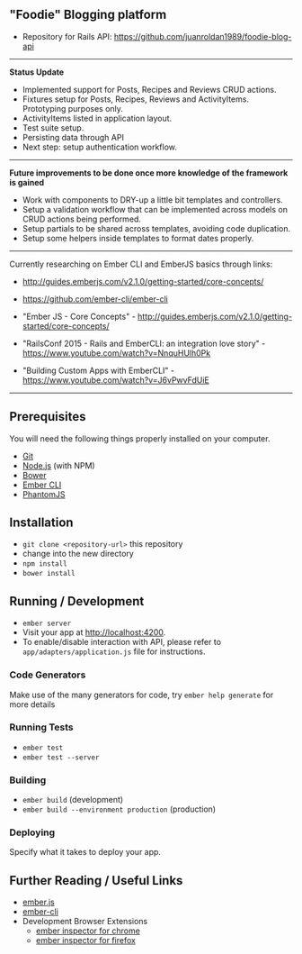 ## "Foodie" Blogging platform

* Repository for Rails API: https://github.com/juanroldan1989/foodie-blog-api

-----------------------------------------------------------

<b>Status Update</b>
- Implemented support for Posts, Recipes and Reviews CRUD actions.
- Fixtures setup for Posts, Recipes, Reviews and ActivityItems. Prototyping purposes only.
- ActivityItems listed in application layout.
- Test suite setup.
- Persisting data through API
- Next step: setup authentication workflow.

-----------------------------------------------------------

<b>Future improvements to be done once more knowledge of the framework is gained</b>
- Work with components to DRY-up a little bit templates and controllers.
- Setup a validation workflow that can be implemented across models on CRUD actions being performed.
- Setup partials to be shared across templates, avoiding code duplication.
- Setup some helpers inside templates to format dates properly.

-----------------------------------------------------------

Currently researching on Ember CLI and EmberJS basics through links:

* http://guides.emberjs.com/v2.1.0/getting-started/core-concepts/

* https://github.com/ember-cli/ember-cli

* "Ember JS - Core Concepts" - http://guides.emberjs.com/v2.1.0/getting-started/core-concepts/

* "RailsConf 2015 - Rails and EmberCLI: an integration love story" - https://www.youtube.com/watch?v=NnquHUlh0Pk

* "Building Custom Apps with EmberCLI" - https://www.youtube.com/watch?v=J6vPwvFdUiE

-----------------------------------------------------------

## Prerequisites

You will need the following things properly installed on your computer.

* [Git](http://git-scm.com/)
* [Node.js](http://nodejs.org/) (with NPM)
* [Bower](http://bower.io/)
* [Ember CLI](http://www.ember-cli.com/)
* [PhantomJS](http://phantomjs.org/)

## Installation

* `git clone <repository-url>` this repository
* change into the new directory
* `npm install`
* `bower install`

## Running / Development

* `ember server`
* Visit your app at [http://localhost:4200](http://localhost:4200).
* To enable/disable interaction with API, please refer to `app/adapters/application.js` file for instructions.

### Code Generators

Make use of the many generators for code, try `ember help generate` for more details

### Running Tests

* `ember test`
* `ember test --server`

### Building

* `ember build` (development)
* `ember build --environment production` (production)

### Deploying

Specify what it takes to deploy your app.

## Further Reading / Useful Links

* [ember.js](http://emberjs.com/)
* [ember-cli](http://www.ember-cli.com/)
* Development Browser Extensions
  * [ember inspector for chrome](https://chrome.google.com/webstore/detail/ember-inspector/bmdblncegkenkacieihfhpjfppoconhi)
  * [ember inspector for firefox](https://addons.mozilla.org/en-US/firefox/addon/ember-inspector/)

